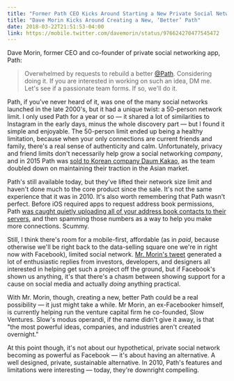 ```yaml
---
title: "Former Path CEO Kicks Around Starting a New Private Social Network"
title: "Dave Morin Kicks Around Creating a New, ‘Better’ Path"
date: 2018-03-22T21:51:53-04:00
link: https://mobile.twitter.com/davemorin/status/976624270477545472
---
```


Dave Morin, former CEO and co-founder of private social networking app, Path: 

> Overwhelmed by requests to rebuild a better [@Path](https://mobile.twitter.com/path). Considering doing it. If you are interested in working on such an idea, DM me. Let's see if a passionate team forms. If so, we'll do it.

Path, if you've never heard of it, was one of the many social networks launched in the late 2000's, but it had a unique twist: a 50-person network limit. I only used Path for a year or so — it shared a lot of similarities to Instagram in the early days, minus the whole discovery part — but I found it simple and enjoyable. The 50-person limit ended up being a healthy limitation, because when your only connections are current friends and family, there's a real sense of authenticity and calm. Unfortunately, privacy and friend limits don't necessarily help grow a social networking *company*, and in 2015 Path was [sold to Korean company Daum Kakao](https://techcrunch.com/2015/05/29/what-is-daum-kakao-and-why-did-it-buy-path/), as the team doubled down on maintaining their traction in the Asian market.

Path's still available today, but they've lifted their network size limit and haven't done much to the core product since the sale. It's not the same experience that it was in 2010. It's also worth remembering that Path wasn't perfect. Before iOS required apps to request address book permissions, Path [was caught quietly uploading all of your address book contacts to their servers](https://www.branded3.com/blog/the-antisocial-network-path-texts-my-entire-phonebook-at-6am/), and then spamming those numbers as a way to help you make more connections. Scummy. 

Still, I think there's room for a mobile-first, affordable (as in *paid*, because otherwise we'll be right back to the data-selling square one we're in right now with Facebook), limited social network. [Mr. Morin's tweet](https://mobile.twitter.com/davemorin/status/976624270477545472) generated a lot of enthusiastic replies from investors, developers, and designers all interested in helping get such a project off the ground, but if Facebook's shown us anything, it's that there's a chasm between showing support for a cause on social media and actually *doing* anything practical. 

With Mr. Morin, though, creating a new, better Path could be a real possibility — it just might take a while. Mr Morin, an ex-Facebooker himself, is currently helping run the venture capital firm he co-founded, Slow Ventures. Slow's modus operandi, if the name didn't give it away, is that "the most powerful ideas, companies, and industries aren't created overnight." 

At this point though, it's not about our hypothetical, private social network becoming as powerful as Facebook — it's about having an alternative. A well designed, private, sustainable alternative. In 2010, Path's features and limitations were  interesting — today, they're downright compelling. 